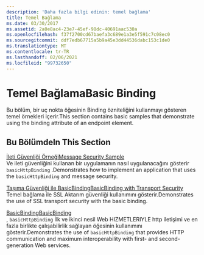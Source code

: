 ```yaml
---
description: 'Daha fazla bilgi edinin: temel bağlama'
title: Temel Bağlama
ms.date: 03/30/2017
ms.assetid: 2a0e8ac4-23e7-45ef-98dc-40691aac530a
ms.openlocfilehash: f37f2700cd67baefa3c689e1a3e5f591c7c08ec0
ms.sourcegitcommit: ddf7edb67715a5b9a45e3dd44536dabc153c1de0
ms.translationtype: MT
ms.contentlocale: tr-TR
ms.lasthandoff: 02/06/2021
ms.locfileid: "99732650"
---
```

# <a name="basic-binding"></a><span data-ttu-id="3febf-103">Temel Bağlama</span><span class="sxs-lookup"><span data-stu-id="3febf-103">Basic Binding</span></span>

<span data-ttu-id="3febf-104">Bu bölüm, bir uç nokta öğesinin Binding özniteliğini kullanmayı gösteren temel örnekleri içerir.</span><span class="sxs-lookup"><span data-stu-id="3febf-104">This section contains basic samples that demonstrate using the binding attribute of an endpoint element.</span></span>  
  
## <a name="in-this-section"></a><span data-ttu-id="3febf-105">Bu Bölümde</span><span class="sxs-lookup"><span data-stu-id="3febf-105">In This Section</span></span>  

 [<span data-ttu-id="3febf-106">İleti Güvenliği Örneği</span><span class="sxs-lookup"><span data-stu-id="3febf-106">Message Security Sample</span></span>](message-security-sample.md)  
 <span data-ttu-id="3febf-107">Ve ileti güvenliğini kullanan bir uygulamanın nasıl uygulanacağını gösterir `basicHttpBinding` .</span><span class="sxs-lookup"><span data-stu-id="3febf-107">Demonstrates how to implement an application that uses the `basicHttpBinding` and message security.</span></span>  
  
 [<span data-ttu-id="3febf-108">Taşıma Güvenliği ile BasicBinding</span><span class="sxs-lookup"><span data-stu-id="3febf-108">BasicBinding with Transport Security</span></span>](basicbinding-with-transport-security.md)  
 <span data-ttu-id="3febf-109">Temel bağlama ile SSL Aktarım güvenliği kullanımını gösterir.</span><span class="sxs-lookup"><span data-stu-id="3febf-109">Demonstrates the use of SSL transport security with the basic binding.</span></span>  
  
 [<span data-ttu-id="3febf-110">BasicBinding</span><span class="sxs-lookup"><span data-stu-id="3febf-110">BasicBinding</span></span>](basicbinding.md)  
 <span data-ttu-id="3febf-111">, `basicHttpBinding` İlk ve ikinci nesil Web HIZMETLERIYLE http iletişimi ve en fazla birlikte çalışabilirlik sağlayan öğesinin kullanımını gösterir.</span><span class="sxs-lookup"><span data-stu-id="3febf-111">Demonstrates the use of `basicHttpBinding` that provides HTTP communication and maximum interoperability with first- and second-generation Web services.</span></span>
